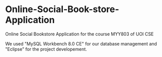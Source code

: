 # Online-Social-Book-store-Application
Online Social Bookstore Application for the course MYY803 of UOI CSE

 We used "MySQL Workbench 8.0 CE" for our database management and "Eclipse" for the project developement.
